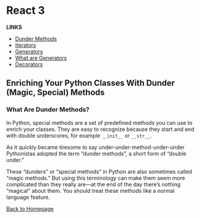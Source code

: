 # React 3

**LINKS**

- [Dunder Methods](hhttps://dbader.org/blog/python-dunder-methods)
- [Iterators](https://dbader.org/blog/python-iterators)
- [Generators](https://dbader.org/blog/python-generators)
- [What are Generators](https://realpython.com/lessons/what-are-python-generators/)
- [Decorators](https://realpython.com/primer-on-python-decorators/)

## Enriching Your Python Classes With Dunder (Magic, Special) Methods

### What Are Dunder Methods?

In Python, special methods are a set of predefined methods you can use to enrich your classes. They are easy to recognize because they start and end with double underscores, for example `__init__` or `__str__`.

As it quickly became tiresome to say under-under-method-under-under Pythonistas adopted the term “dunder methods”, a short form of “double under.”

These “dunders” or “special methods” in Python are also sometimes called “magic methods.” But using this terminology can make them seem more complicated than they really are—at the end of the day there’s nothing “magical” about them. You should treat these methods like a normal language feature.

[Back to Homepage](https://ashcaz.github.io/reading-notes)
